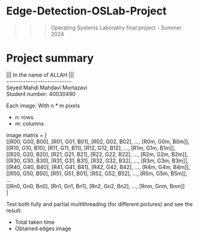 ﻿# Edge-Detection-OSLab-Project
>>> Operating Systems Laboratiry final project - Summer 2024

# Project summary
||| In the name of ALLAH ||| <br />
--------------------------- <br />
Seyed Mahdi Mahdavi Mortazavi <br />
Student number: 40030490

Each image:
With n * m pixels 
- n: rows
- m: columns 

image matrix = [ <br />
[[R00, G00, B00], [R01, G01, B01], [R02, G02, B02], ..., [R0m, G0m, B0m]], <br />
[[R10, G10, B10], [R11, G11, B11], [R12, G12, B12], ..., [R1m, G1m, B1m]], <br />
[[R20, G20, B20], [R21, G21, B21], [R22, G22, B22], ..., [R2m, G2m, B2m]], <br />
[[R30, G30, B30], [R31, G31, B31], [R32, G32, B32], ..., [R3m, G3m, B3m]], <br />
[[R40, G40, B40], [R41, G41, B41], [R42, G42, B42], ..., [R4m, G4m, B4m]], <br />
[[R50, G50, B50], [R51, G51, B01], [R52, G52, B52], ..., [R5m, G5m, B5m]], <br />
... <br />
[[Rn0, Gn0, Bn0], [Rn1, Gn1, Bn1], [Rn2, Gn2, Bn2], ..., [Rnm, Gnm, Bnm]] <br />
] <br />

Test both fully and partial multithreading (for different pictures) and see the result:
- Total taken time
- Obtained edges image

